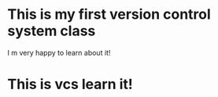 <h1>This is my first version control system class</h1>
<p>I m very happy to learn about it!</p>
<h1>This is vcs learn it!</h1>
